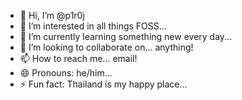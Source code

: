 - 👋 Hi, I’m @p1r0j
- 👀 I’m interested in all things FOSS...
- 🌱 I’m currently learning something new every day...
- 💞️ I’m looking to collaborate on... anything!
- 📫 How to reach me... email!
- 😄 Pronouns: he/him...
- ⚡ Fun fact: Thailand is my happy place...
